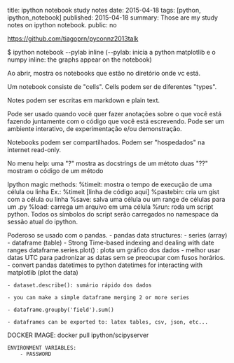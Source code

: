 title: ipython notebook study notes
date: 2015-04-18
tags: [python, ipython_notebook]
published: 2015-04-18 
summary: Those are my study notes on ipython notebook. 
public: no


https://github.com/tiagoprn/pyconnz2013talk

$ ipython notebook --pylab inline
(--pylab: inicia a python matplotlib e o numpy
inline: the graphs appear on the notebook)

Ao abrir, mostra os notebooks que estão no diretório onde vc está.

Um notebook consiste de "cells". Cells podem ser de diferentes "types".

Notes podem ser escritas em markdown e plain text.

Pode ser usado quando você quer fazer anotações sobre o que você está fazendo juntamente com o código que você está escrevendo. Pode ser um ambiente interativo, de experimentação e/ou demonstração.

Notebooks podem ser compartilhados. Podem ser "hospedados" na internet read-only.

No menu help:
uma "?" mostra as docstrings de um métoto
duas "??" mostram o código de um método

Ipython magic methods:
    %timeit: mostra o tempo de execução de uma célula ou linha
        Ex.: %timeit [linha de código aqui]
    %pastebin: cria um gist com a célula ou linha
    %save: salva uma célula ou um range de células para um .py
    %load: carrega um arquivo em uma célula
    %run: roda um script python. Todos os símbolos do script serão carregados no namespace da sessão atual do ipython.

Poderoso se usado com o pandas.
    - pandas data structures:
        - series (array)
        - dataframe (table)
    - Strong Time-based indexing and dealing with date ranges
        dataframe.series.plot() : plota um gráfico dos dados
    - melhor usar datas UTC para padronizar as datas sem se preocupar com fusos horários.
    - convert pandas datetimes to python datetimes for interacting with matplotlib (plot the data)

    - dataset.describe(): sumário rápido dos dados

    - you can make a simple dataframe merging 2 or more series

    - dataframe.groupby('field').sum()

    - dataframes can be exported to: latex tables, csv, json, etc...

DOCKER IMAGE:
    docker pull ipython/scipyserver

    ENVIRONMENT VARIABLES:
        - PASSWORD
